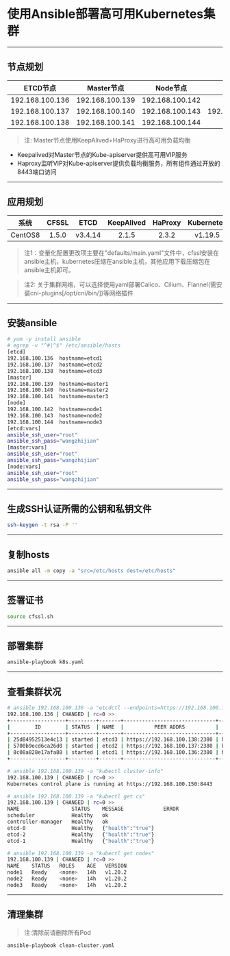 # 使用Ansible部署高可用Kubernetes集群

---
节点规划
---

|    ETCD节点   |   Master节点   |   Node节点    |      VIP      |
|:-------------:|:-------------:|:-------------:|:-------------:|
|192.168.100.136|192.168.100.139|192.168.100.142|               |
|192.168.100.137|192.168.100.140|192.168.100.143|192.168.100.150|
|192.168.100.138|192.168.100.141|192.168.100.144|               |

> 注: Master节点使用KeepAlived+HaProxy进行高可用负载均衡
+ Keepalived对Master节点的Kube-apiserver提供高可用VIP服务
+ Haproxy监听VIP对Kube-apiserver提供负载均衡服务，所有组件通过开放的8443端口访问

---
应用规划
---

|  系统 | CFSSL| ETCD   |KeepAlived|HaProxy|Kubernetes|Containerd|Crictl|
|:-----:|:----:|:-----:|:---------:|:-----:|:--------:|:-------:|:-----:|
|CentOS8| 1.5.0|v3.4.14|   2.1.5   | 2.3.2 |  v1.19.5 | 1.4.3   |v1.19.0|

> 注1：变量化配置更改项主要在"defaults/main.yaml"文件中，cfssl安装在ansible主机，kubernetes压缩在ansible主机，其他应用下载压缩包在ansible主机即可。

> 注2: 关于集群网络，可以选择使用yaml部署Calico、Cilium、Flannel(需安装cni-plugins[/opt/cni/bin/])等网络插件

---
安装ansible
---

```bash
# yum -y install ansible
# egrep -v "^#|^$" /etc/ansible/hosts
[etcd]
192.168.100.136  hostname=etcd1
192.168.100.137  hostname=etcd2
192.168.100.138  hostname=etcd3
[master]
192.168.100.139  hostname=master1
192.168.100.140  hostname=master2
192.168.100.141  hostname=master3
[node]
192.168.100.142  hostname=node1
192.168.100.143  hostname=node2
192.168.100.144  hostname=node3
[etcd:vars] 
ansible_ssh_user="root" 
ansible_ssh_pass="wangzhijian"
[master:vars] 
ansible_ssh_user="root" 
ansible_ssh_pass="wangzhijian"
[node:vars] 
ansible_ssh_user="root" 
ansible_ssh_pass="wangzhijian"
```

---
生成SSH认证所需的公钥和私钥文件
---

```bash
ssh-keygen -t rsa -P ''
```

---
复制hosts
---

```bash
ansible all -m copy -a "src=/etc/hosts dest=/etc/hosts"
```

---
签署证书
---

```bash
source cfssl.sh
```

---
部署集群
---

```bash
ansible-playbook k8s.yaml
```

---
查看集群状况
---

```bash
# ansible 192.168.100.136 -a "etcdctl --endpoints=https://192.168.100.136:2379 --cacert=/etc/ssl/etcd/ca.pem --key=/etc/ssl/etcd/etcd-key.pem --cert=/etc/ssl/etcd/etcd.pem -w=table member list"
192.168.100.136 | CHANGED | rc=0 >>
+------------------+---------+-------+------------------------------+------------------------------+------------+
|        ID        | STATUS  | NAME  |          PEER ADDRS          |         CLIENT ADDRS         | IS LEARNER |
+------------------+---------+-------+------------------------------+------------------------------+------------+
| 25d84952513e4c13 | started | etcd3 | https://192.168.100.138:2380 | https://192.168.100.138:2379 |      false |
| 5700b9ecd6ca26d0 | started | etcd2 | https://192.168.100.137:2380 | https://192.168.100.137:2379 |      false |
| 8c08a828e17afa88 | started | etcd1 | https://192.168.100.136:2380 | https://192.168.100.136:2379 |      false |
+------------------+---------+-------+------------------------------+------------------------------+------------+

# ansible 192.168.100.139 -a "kubectl cluster-info"
192.168.100.139 | CHANGED | rc=0 >>
Kubernetes control plane is running at https://192.168.100.150:8443

# ansible 192.168.100.139 -a "kubectl get cs"
192.168.100.139 | CHANGED | rc=0 >>
NAME                 STATUS    MESSAGE             ERROR
scheduler            Healthy   ok                  
controller-manager   Healthy   ok                  
etcd-0               Healthy   {"health":"true"}   
etcd-2               Healthy   {"health":"true"}   
etcd-1               Healthy   {"health":"true"}   

# ansible 192.168.100.139 -a "kubectl get nodes"
192.168.100.139 | CHANGED | rc=0 >>
NAME    STATUS   ROLES    AGE   VERSION
node1   Ready    <none>   14h   v1.20.2
node2   Ready    <none>   14h   v1.20.2
node3   Ready    <none>   14h   v1.20.2
```

---
清理集群
---

> 注:清除前请删除所有Pod

```bash
ansible-playbook clean-cluster.yaml
```
